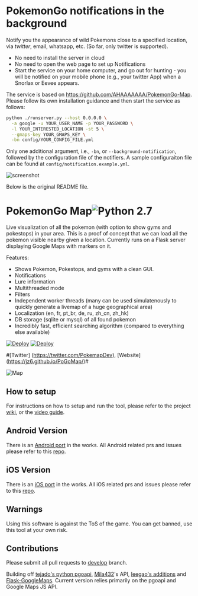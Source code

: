 # PokemonGo notifications in the background

Notify you the appearance of wild Pokemons close to a specified location, via *twitter*, email, whatsapp, etc. (So far, only twitter is supported).
* No need to install the server in cloud
* No need to open the web page to set up Notifications
* Start the service on your home computer, and go out for hunting - you will be notified on your mobile phone (e.g., your twitter App) when a Snorlax or Eevee appears.

The service is based on https://github.com/AHAAAAAAA/PokemonGo-Map. Please follow its own installation guidance and then start the service as follows:

```bash
python ./runserver.py --host 0.0.0.0 \
  -a google -u YOUR_USER_NAME -p YOUR_PASSWORD \
  -l YOUR_INTERESTED_LOCATION -st 5 \
  --gmaps-key YOUR_GMAPS_KEY \
  -bn config/YOUR_CONFIG_FILE.yml
```

Only one additional argument, i.e., ```-bn```, or ```--background-notification```, followed by the configuration file of the notifiers. A sample configuraiton file can be found at ```config/notification.example.yml```.

![screenshot](https://raw.githubusercontent.com/songhui/PokemonGo-Notify/master/static/images/twitter-notifier.PNG)

Below is the original README file.

# PokemonGo Map![Python 2.7](https://img.shields.io/badge/python-2.7-blue.svg)


Live visualization of all the pokemon (with option to show gyms and pokestops) in your area. This is a proof of concept that we can load all the pokemon visible nearby given a location. Currently runs on a Flask server displaying Google Maps with markers on it.

Features:

* Shows Pokemon, Pokestops, and gyms with a clean GUI.
* Notifications
* Lure information
* Multithreaded mode
* Filters
* Independent worker threads (many can be used simulatenously to quickly generate a livemap of a huge geographical area)
* Localization (en, fr, pt_br, de, ru, zh_cn, zh_hk)
* DB storage (sqlite or mysql) of all found pokemon
* Incredibly fast, efficient searching algorithm (compared to everything else available)

[![Deploy](https://raw.githubusercontent.com/sych74/PokemonGo-Map-in-Cloud/master/images/deploy-to-jelastic.png)](https://jelastic.com/install-application/?manifest=https://raw.githubusercontent.com/sych74/PokemonGo-Map-in-Cloud/master/manifest.jps) [![Deploy](https://www.herokucdn.com/deploy/button.png)](https://github.com/AHAAAAAAA/PokemonGo-Map/wiki/Heroku-Deployment)

#[Twitter] (https://twitter.com/PokemapDev), [Website] (https://jz6.github.io/PoGoMap/)#

![Map](https://raw.githubusercontent.com/AHAAAAAAA/PokemonGo-Map/master/static/cover.png)


## How to setup

For instructions on how to setup and run the tool, please refer to the project [wiki](https://github.com/AHAAAAAAA/PokemonGo-Map/wiki), or the [video guide](https://www.youtube.com/watch?v=RJKAulPCkRI).


## Android Version

There is an [Android port](https://github.com/omkarmoghe/Pokemap) in the works. All Android related prs and issues please refer to this [repo](https://github.com/omkarmoghe/Pokemap).

## iOS Version

There is an [iOS port](https://github.com/istornz/iPokeGo) in the works. All iOS related prs and issues please refer to this [repo](https://github.com/istornz/iPokeGo).

## Warnings

Using this software is against the ToS of the game. You can get banned, use this tool at your own risk.


## Contributions

Please submit all pull requests to [develop](https://github.com/AHAAAAAAA/PokemonGo-Map/tree/develop) branch.

Building off [tejado's python pgoapi](https://github.com/tejado/pgoapi), [Mila432](https://github.com/Mila432/Pokemon_Go_API)'s API, [leegao's additions](https://github.com/leegao/pokemongo-api-demo/tree/simulation) and [Flask-GoogleMaps](https://github.com/rochacbruno/Flask-GoogleMaps). Current version relies primarily on the pgoapi and Google Maps JS API.
